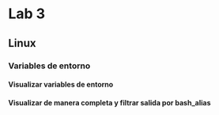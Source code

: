 # Lab 3

## Linux

### Variables de entorno

#### Visualizar variables de entorno



#### Visualizar de manera completa y filtrar salida por bash\_alias

